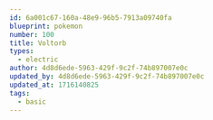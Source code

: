 ```yaml
---
id: 6a001c67-160a-48e9-96b5-7913a09740fa
blueprint: pokemon
number: 100
title: Voltorb
types:
  - electric
author: 4d8d6ede-5963-429f-9c2f-74b897007e0c
updated_by: 4d8d6ede-5963-429f-9c2f-74b897007e0c
updated_at: 1716140825
tags:
  - basic
---
```

